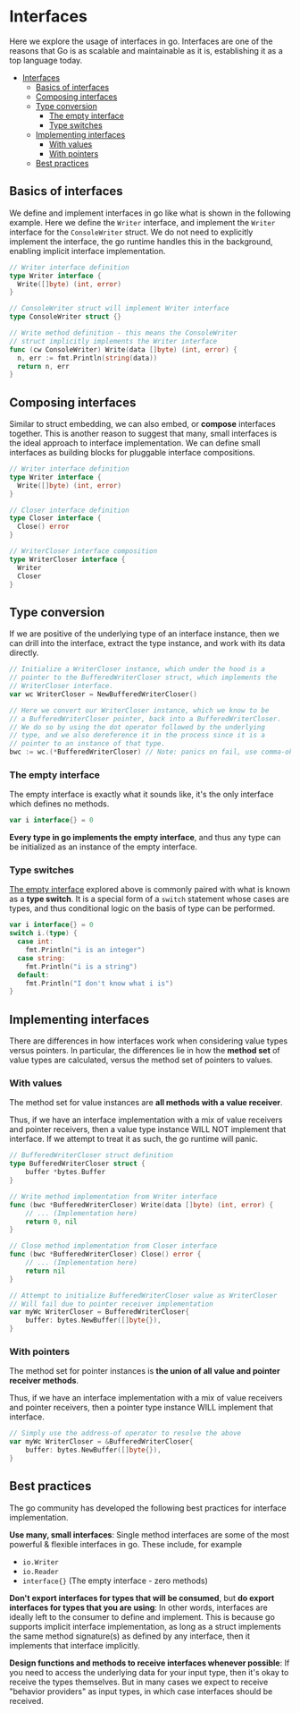 # Interfaces

Here we explore the usage of interfaces in go.  Interfaces are one of the reasons that Go is as scalable and maintainable as it is, establishing it as a top language today.

- [Interfaces](#interfaces)
  - [Basics of interfaces](#basics-of-interfaces)
  - [Composing interfaces](#composing-interfaces)
  - [Type conversion](#type-conversion)
    - [The empty interface](#the-empty-interface)
    - [Type switches](#type-switches)
  - [Implementing interfaces](#implementing-interfaces)
    - [With values](#with-values)
    - [With pointers](#with-pointers)
  - [Best practices](#best-practices)

## Basics of interfaces

We define and implement interfaces in go like what is shown in the following example.  Here we define the `Writer` interface, and implement the `Writer` interface for the `ConsoleWriter` struct.  We do not need to explicitly implement the interface, the go runtime handles this in the background, enabling implicit interface implementation.
```go
// Writer interface definition
type Writer interface {
  Write([]byte) (int, error)
}

// ConsoleWriter struct will implement Writer interface
type ConsoleWriter struct {}

// Write method definition - this means the ConsoleWriter
// struct implicitly implements the Writer interface
func (cw ConsoleWriter) Write(data []byte) (int, error) {
  n, err := fmt.Println(string(data))
  return n, err
}
```

## Composing interfaces

Similar to struct embedding, we can also embed, or **compose** interfaces together.  This is another reason to suggest that many, small interfaces is the ideal approach to interface implementation.  We can define small interfaces as building blocks for pluggable interface compositions.
```go
// Writer interface definition
type Writer interface {
  Write([]byte) (int, error)
}

// Closer interface definition
type Closer interface {
  Close() error
}

// WriterCloser interface composition
type WriterCloser interface {
  Writer
  Closer
}
```

## Type conversion

If we are positive of the underlying type of an interface instance, then we can drill into the interface, extract the type instance, and work with its data directly.
```go
// Initialize a WriterCloser instance, which under the hood is a
// pointer to the BufferedWriterCloser struct, which implements the
// WriterCloser interface.
var wc WriterCloser = NewBufferedWriterCloser()

// Here we convert our WriterCloser instance, which we know to be
// a BufferedWriterCloser pointer, back into a BufferedWriterCloser.
// We do so by using the dot operator followed by the underlying
// type, and we also dereference it in the process since it is a
// pointer to an instance of that type.
bwc := wc.(*BufferedWriterCloser) // Note: panics on fail, use comma-ok here
```

### The empty interface

The empty interface is exactly what it sounds like, it's the only interface which defines no methods.
```go
var i interface{} = 0
```

**Every type in go implements the empty interface**, and thus any type can be initialized as an instance of the empty interface.

### Type switches

[The empty interface](#the-empty-interface) explored above is commonly paired with what is known as a **type switch**.  It is a special form of a `switch` statement whose cases are types, and thus conditional logic on the basis of type can be performed.
```go
var i interface{} = 0
switch i.(type) {
  case int:
    fmt.Println("i is an integer")
  case string:
    fmt.Println("i is a string")
  default:
    fmt.Println("I don't know what i is")
}
```

## Implementing interfaces

There are differences in how interfaces work when considering value types versus pointers.  In particular, the differences lie in how the **method set** of value types are calculated, versus the method set of pointers to values.

### With values

The method set for value instances are **all methods with a value receiver**.

Thus, if we have an interface implementation with a mix of value receivers and pointer receivers, then a value type instance WILL NOT implement that interface.  If we attempt to treat it as such, the go runtime will panic.
```go
// BufferedWriterCloser struct definition
type BufferedWriterCloser struct {
	buffer *bytes.Buffer
}

// Write method implementation from Writer interface
func (bwc *BufferedWriterCloser) Write(data []byte) (int, error) {
	// ... (Implementation here)
	return 0, nil
}

// Close method implementation from Closer interface
func (bwc *BufferedWriterCloser) Close() error {
	// ... (Implementation here)
	return nil
}

// Attempt to initialize BufferedWriterCloser value as WriterCloser
// Will fail due to pointer receiver implementation
var myWc WriterCloser = BufferedWriterCloser{
	buffer: bytes.NewBuffer([]byte{}),
}
```

### With pointers

The method set for pointer instances is **the union of all value and pointer receiver methods**.

Thus, if we have an interface implementation with a mix of value receivers and pointer receivers, then a pointer type instance WILL implement that interface.
```go
// Simply use the address-of operator to resolve the above
var myWc WriterCloser = &BufferedWriterCloser{
	buffer: bytes.NewBuffer([]byte{}),
}
```

## Best practices

The go community has developed the following best practices for interface implementation.

**Use many, small interfaces**: Single method interfaces are some of the most powerful & flexible interfaces in go.  These include, for example
- `io.Writer`
- `io.Reader`
- `interface{}` (The empty interface - zero methods)

**Don't export interfaces for types that will be consumed**, but **do export interfaces for types that you are using**:  In other words, interfaces are ideally left to the consumer to define and implement.  This is because go supports implicit interface implementation, as long as a struct implements the same method signature(s) as defined by any interface, then it implements that interface implicitly.

**Design functions and methods to receive interfaces whenever possible**: If you need to access the underlying data for your input type, then it's okay to receive the types themselves.  But in many cases we expect to receive "behavior providers" as input types, in which case interfaces should be received.